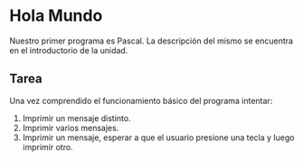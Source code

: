 # Hola Mundo
Nuestro primer programa es Pascal. La descripción del mismo se encuentra en el introductorio de la unidad.
## Tarea
Una vez comprendido el funcionamiento básico del programa intentar:
1. Imprimir un mensaje distinto.
2. Imprimir varios mensajes.
3. Imprimir un mensaje, esperar a que el usuario presione una tecla y luego imprimir otro.